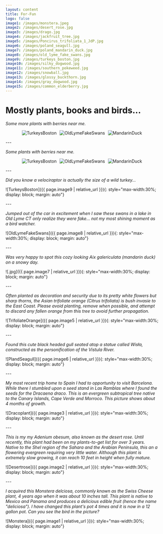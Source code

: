 ```yaml
---
layout: content
title: For-Fun
logo: false
image1: /images/monstera.jpeg
image2: /images/desert_rose.jpg
image3: /images/drago.jpg
image4: /images/jackfruit_tree.jpg
image5: /images/Poncirus_trifoliata_1_JdP.jpg
image6: /images/poland_seagull.jpg
image7: /images/poland_mandarin_duck.jpg
image8: /images/old_lyme_fake_swans.jpg
image9: /images/turkeys_boston.jpg
image10: /images/silky_dogwood.jpg
image11: /images/southern_pokeweed.jpg
image12: /images/snowball.jpg
image13: /images/glossy_buckthorn.jpg
image14: /images/gray_dogwood.jpg
image15: /images/common_elderberry.jpg
---
```


<h1>Mostly plants, books and birds...</h1>

<p><em>Some more plants with berries near me.</em></p>

<div style="display: flex; flex-wrap: wrap; gap: 10px; justify-content: center;">
  <img src="{{ page.image10 | relative_url }}" alt="TurkeysBoston" style="max-width:30%; height:auto;">
  <img src="{{ page.image11 | relative_url }}" alt="OldLymeFakeSwans" style="max-width:30%; height:auto;">
  <img src="{{ page.image12 | relative_url }}" alt="MandarinDuck" style="max-width:30%; height:auto;">
</div>

*---*

<p><em>Some plants with berries near me.</em></p>

<div style="display: flex; flex-wrap: wrap; gap: 10px; justify-content: center;">
  <img src="{{ page.image10 | relative_url }}" alt="TurkeysBoston" style="max-width:30%; height:auto;">
  <img src="{{ page.image11 | relative_url }}" alt="OldLymeFakeSwans" style="max-width:30%; height:auto;">
  <img src="{{ page.image12 | relative_url }}" alt="MandarinDuck" style="max-width:30%; height:auto;">
</div>

*---*

*Did you know a velociraptor is actually the size of a wild turkey...*

![TurkeysBoston]({{ page.image9 | relative_url }}){: style="max-width:30%; display: block; margin: auto"}

*---*


*Jumped out of the car in excitement when I saw these swans in a lake in Old Lyme CT only realize they were fake... not my most shining moment as a bird watcher.*

![OldLymeFakeSwans]({{ page.image8 | relative_url }}){: style="max-width:30%; display: block; margin: auto"}

*---*


*Was very happy to spot this cozy looking Aix galericulata (mandarin duck) on a snowy day.*

![.jpg]({{ page.image7 | relative_url }}){: style="max-width:30%; display: block; margin: auto"}

*---*


*Often planted as decoration and security due to its pretty white flowers but sharp thorns, the Asian trifoliate orange (Citrus trifoliata) is bush invasie to the East Coast. Please avoid planting, remove when possible, and attempt to discard any fallen orange from this tree to avoid further propagation.*

![TrifoliateOrange]({{ page.image5 | relative_url }}){: style="max-width:30%; display: block; margin: auto"}

*---*


*Found this cute black headed gull seated atop a statue called Wisła, constructed as the personification of the Vistula River.*

![PlandSeagull]({{ page.image6 | relative_url }}){: style="max-width:30%; display: block; margin: auto"}

*---*


*My most recent trip home to Spain I had to opportunity to visit Barcelona. While there I stumbled upon a seed stand in Las Ramblas where I found the seeds for the Dracaena draco. This is an evergreen subtropical tree native to the Canary Islands, Cape Verde and Morroco. This picture shows about 4 months of growth.*

![Dracoplant]({{ page.image3 | relative_url }}){: style="max-width:30%; display: block; margin: auto"}

*---*


*This is my my Adenium obesum, also known as the desert rose. Until recently, this plant had been on my plants-to-get list for over 3 years. Native to the Shel region of the Sahara and the Arabian Peninsula, this an a flowering evergreen requiring very little water. Although this plant is extremely slow growing, it can reach 10 feet in height when fully mature.*

![Desertrose]({{ page.image2 | relative_url }}){: style="max-width:30%; display: block; margin: auto"}

*---*


*I acquired this Monstera delciosa, commonly known as the Swiss Cheese plant, 4 years ago when it was about 10 inches tall. This plant is native to Mexico and Panama and produces a delicious edible fruit (hence the name "deliciosa"). I have changed this plant's pot 4 times and it is now in a 12 gallon pot. Can you see the bird in the picture?*  

![Monstera]({{ page.image1 | relative_url }}){: style="max-width:30%; display: block; margin: auto"}

